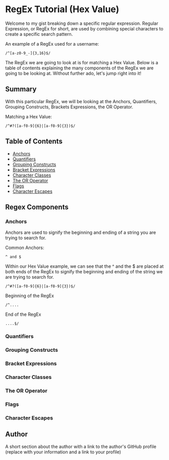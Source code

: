 # RegEx Tutorial (Hex Value)

Welcome to my gist breaking down a specific regular expression. Regular Expression, or RegEx for short, are used by combining special characters to create a specific search pattern.
<p>An example of a RegEx used for a username:</p>
<pre><code>/^[a-z0-9_-]{3,16}$/</pre></code>
The RegEx we are going to look at is for matching a Hex Value. Below is a table of contents explaining the many components of the RegEx we are going to be looking at. Without further ado, let's jump right into it!

## Summary

With this particular RegEx, we will be looking at the Anchors, Quantifiers, Grouping Constructs, Brackets Expressions, the OR Operator.

<p>Matching a Hex Value:</p>
<pre><code>/^#?([a-f0-9]{6}|[a-f0-9]{3})$/</pre></code>

## Table of Contents

- [Anchors](#anchors)
- [Quantifiers](#quantifiers)
- [Grouping Constructs](#grouping-constructs)
- [Bracket Expressions](#bracket-expressions)
- [Character Classes](#character-classes)
- [The OR Operator](#the-or-operator)
- [Flags](#flags)
- [Character Escapes](#character-escapes)

## Regex Components

### Anchors

Anchors are used to signify the beginning and ending of a string you are trying to search for.

<p>Common Anchors:</p>

<pre><code>^ and $</pre></code>

Within our Hex Value example, we can see that the ^ and the $ are placed at both ends of the RegEx to signify the beginning and ending of the string we are trying to search for.

<pre><code>/^#?([a-f0-9]{6}|[a-f0-9]{3})$/</pre></code>

Beginning of the RegEx
<pre><code>/^....</pre></code>

End of the RegEx
<pre><code>....$/</pre></code>

### Quantifiers



### Grouping Constructs

### Bracket Expressions

### Character Classes

### The OR Operator

### Flags

### Character Escapes

## Author

A short section about the author with a link to the author's GitHub profile (replace with your information and a link to your profile)
